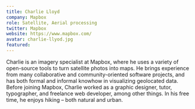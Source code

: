 ```yaml
---
title: Charlie Lloyd
company: Mapbox
role: Satellite, Aerial processing
twitter: Mapbox
website: https://www.mapbox.com/
avatar: charlie-llyod.jpg
featured:
---
```

Charlie is an imagery specialist at Mapbox, where he uses a variety of open-source tools to turn satellite photos into maps. He brings experience from many collaborative and community-oriented software projects, and has both formal and informal knowhow in visualizing geolocated data. Before joining Mapbox, Charlie worked as a graphic designer, tutor, typographer, and freelance web developer, among other things. In his free time, he enjoys hiking – both natural and urban.
